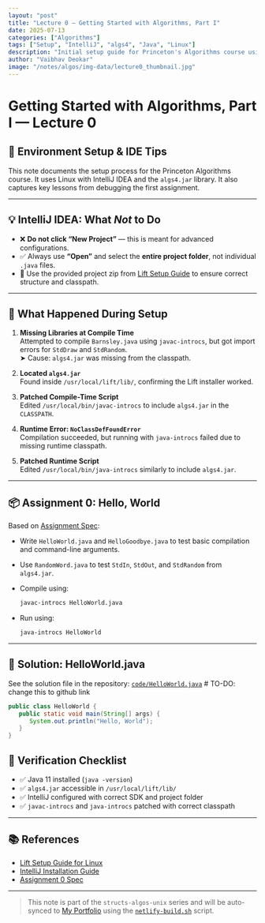```yaml
---
layout: "post"
title: "Lecture 0 — Getting Started with Algorithms, Part I"
date: 2025-07-13
categories: ["Algorithms"]
tags: ["Setup", "IntelliJ", "algs4", "Java", "Linux"]
description: "Initial setup guide for Princeton's Algorithms course using IntelliJ IDEA and algs4.jar on Linux. Covers IDE usage, classpath fixes, and common pitfalls."
author: "Vaibhav Deokar"
image: "/notes/algos/img-data/lecture0_thumbnail.jpg"
---
```


# Getting Started with Algorithms, Part I — Lecture 0

## 🧰 Environment Setup & IDE Tips

This note documents the setup process for the Princeton Algorithms course.
It uses Linux with IntelliJ IDEA and the `algs4.jar` library.
It also captures key lessons from debugging the first assignment.

---

## 💡 IntelliJ IDEA: What *Not* to Do

- ❌ **Do not click “New Project”** — this is meant for advanced configurations.
- ✅ Always use **“Open”** and select the **entire project folder**, not individual `.java` files.
- 🧭 Use the provided project zip from [Lift Setup Guide](https://lift.cs.princeton.edu/java/linux/) to ensure correct structure and classpath.

---

## 🧭 What Happened During Setup

1. **Missing Libraries at Compile Time**  
   Attempted to compile `Barnsley.java` using `javac-introcs`, but got import errors for `StdDraw` and `StdRandom`.  
   ➤ Cause: `algs4.jar` was missing from the classpath.

2. **Located `algs4.jar`**  
   Found inside `/usr/local/lift/lib/`, confirming the Lift installer worked.

3. **Patched Compile-Time Script**  
   Edited `/usr/local/bin/javac-introcs` to include `algs4.jar` in the `CLASSPATH`.

4. **Runtime Error: `NoClassDefFoundError`**  
   Compilation succeeded, but running with `java-introcs` failed due to missing runtime classpath.

5. **Patched Runtime Script**  
   Edited `/usr/local/bin/java-introcs` similarly to include `algs4.jar`.

---

## 📦 Assignment 0: Hello, World

Based on [Assignment Spec](https://coursera.cs.princeton.edu/algs4/assignments/hello/specification.php):

- Write `HelloWorld.java` and `HelloGoodbye.java` to test basic compilation and command-line arguments.
- Use `RandomWord.java` to test `StdIn`, `StdOut`, and `StdRandom` from `algs4.jar`.
- Compile using:

  ```bash
  javac-introcs HelloWorld.java
  ```

- Run using:

  ```bash
  java-introcs HelloWorld
  ```

---

## 🔗 Solution: HelloWorld.java

See the solution file in the repository: [`code/HelloWorld.java`](../code/HelloWorld.java) # TO-DO: change this to github link

```java
public class HelloWorld {
   public static void main(String[] args) {
      System.out.println("Hello, World");
   }
}
```

## 🧪 Verification Checklist

- ✅ Java 11 installed (`java -version`)
- ✅ `algs4.jar` accessible in `/usr/local/lift/lib/`
- ✅ IntelliJ configured with correct SDK and project folder
- ✅ `javac-introcs` and `java-introcs` patched with correct classpath

---

## 📚 References

- [Lift Setup Guide for Linux](https://lift.cs.princeton.edu/java/linux/)
- [IntelliJ Installation Guide](https://www.jetbrains.com/help/idea/installation-guide.html#standalone_linux)
- [Assignment 0 Spec](https://coursera.cs.princeton.edu/algs4/assignments/hello/specification.php)

---

> This note is part of the `structs-algos-unix` series and will be auto-synced to [My Portfolio](https://vaibhavdeokar.netlify.app/) using the [`netlify-build.sh`](https://github.com/dev-ai-kar/vaibhavdeokar-portfolio/blob/main/netlify-build.sh) script.
